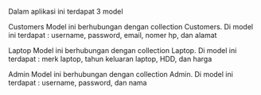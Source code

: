 Dalam aplikasi ini terdapat 3 model

  Customers
  Model ini berhubungan dengan collection Customers. Di model ini terdapat : username, password, email, nomer hp, dan alamat
  
  Laptop
  Model ini berhubungan dengan collection Laptop. Di model ini terdapat : merk laptop, tahun keluaran laptop, HDD, dan harga
  
  Admin
  Model ini berhubungan dengan collection Admin. Di model ini terdapat : username, password, dan nama

